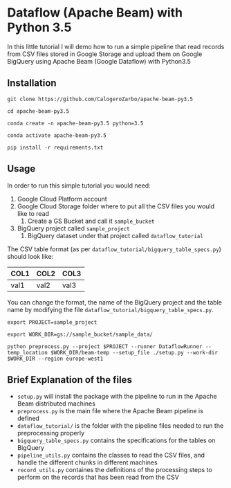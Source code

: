 # Dataflow (Apache Beam) with Python 3.5
In this little tutorial I will demo how to run a simple pipeline that read records from CSV files stored in 
Google Storage and upload them on Google BigQuery using Apache Beam (Google Dataflow) with Python3.5

## Installation

`git clone https://github.com/CalogeroZarbo/apache-beam-py3.5`

`cd apache-beam-py3.5`

`conda create -n apache-beam-py3.5 python=3.5`

`conda activate apache-beam-py3.5`

`pip install -r requirements.txt `

## Usage

In order to run this simple tutorial you would need:
1. Google Cloud Platform account
2. Google Cloud Storage folder where to put all the CSV files you would like to read
    1. Create a GS Bucket and call it `sample_bucket`
3. BigQuery project called `sample_project`
    1. BigQuery dataset under that project called `dataflow_tutorial`

The CSV table format (as per `dataflow_tutorial/bigquery_table_specs.py`) should look like:

| COL1 | COL2 | COL3 |
| ---- | ---- | ---- |
| val1 | val2 | val3 |

You can change the format, the name of the BigQuery project and the table name by modifying the file `dataflow_tutorial/bigquery_table_specs.py`.

`export PROJECT=sample_project`

`export WORK_DIR=gs://sample_bucket/sample_data/`

`python preprocess.py --project $PROJECT --runner DataflowRunner --temp_location $WORK_DIR/beam-temp --setup_file ./setup.py --work-dir $WORK_DIR --region europe-west1`

## Brief Explanation of the files

- `setup.py` will install the package with the pipeline to run in the Apache Beam distributed machines
- `preprocess.py` is the main file where the Apache Beam pipeline is defined
- `dataflow_tutorial/` is the folder with the pipeline files needed to run the preprocessing properly
- `bigquery_table_specs.py` contains the specifications for the tables on BigQuery
- `pipeline_utils.py` contains the classes to read the CSV files, and handle the different chunks in different machines
- `record_utils.py` containes the definitions of the processing steps to perform on the records that has been read from the CSV
